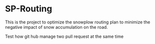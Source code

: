 # SP-Routing
This is the project to optimize the snowplow routing plan to minimize the negative impact of snow accumulation on the road.


Test how git hub manage two pull request at the same time
